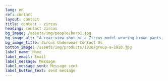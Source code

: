 ```yaml
---
lang: en
ref: contact
layout: contact
title: contact · zircus
heading: contact zircus
bg_image: /assets/img/people/hero1.jpg
bg_image_alt: "A rear-view shot of a Zircus model wearing brown pants. Their bright teal underwear is just visible from their waistband."
bg_image_title: Zircus Underwear Contact Us
bottom_image: /assets/img/products/1920/group-a-1920.jpg
label_name: Name
label_email: Email
label_message: Message
label_message_sent: Message sent
label_button_text: send message
---
```

